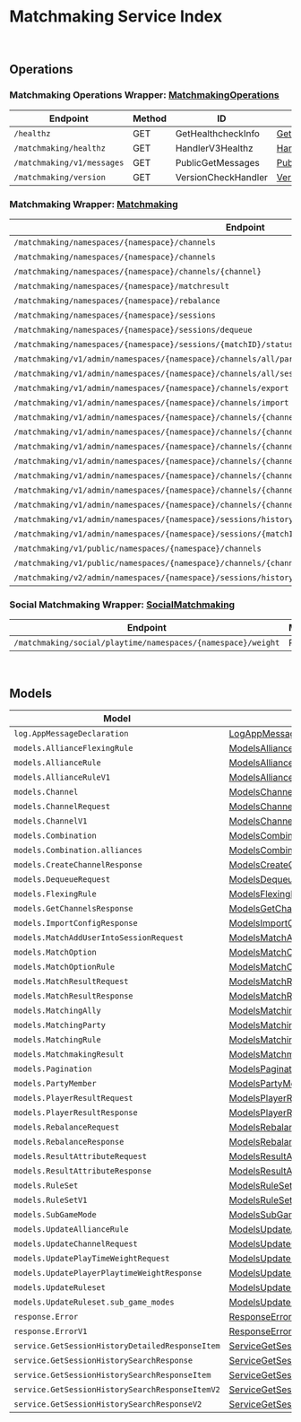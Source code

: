 # Matchmaking Service Index

&nbsp;  

## Operations

### Matchmaking Operations Wrapper:  [MatchmakingOperations](../../AccelByte.Sdk/Api/Matchmaking/Wrapper/MatchmakingOperations.cs)
| Endpoint | Method | ID | Class | Example |
|---|---|---|---|---|
| `/healthz` | GET | GetHealthcheckInfo | [GetHealthcheckInfo](../../AccelByte.Sdk/Api/Matchmaking/Operation/MatchmakingOperations/GetHealthcheckInfo.cs) | [GetHealthcheckInfo](../../samples/AccelByte.Sdk.Sample.Cli/ApiCommand/Matchmaking/MatchmakingOperations/GetHealthcheckInfo.cs) |
| `/matchmaking/healthz` | GET | HandlerV3Healthz | [HandlerV3Healthz](../../AccelByte.Sdk/Api/Matchmaking/Operation/MatchmakingOperations/HandlerV3Healthz.cs) | [HandlerV3Healthz](../../samples/AccelByte.Sdk.Sample.Cli/ApiCommand/Matchmaking/MatchmakingOperations/HandlerV3Healthz.cs) |
| `/matchmaking/v1/messages` | GET | PublicGetMessages | [PublicGetMessages](../../AccelByte.Sdk/Api/Matchmaking/Operation/MatchmakingOperations/PublicGetMessages.cs) | [PublicGetMessages](../../samples/AccelByte.Sdk.Sample.Cli/ApiCommand/Matchmaking/MatchmakingOperations/PublicGetMessages.cs) |
| `/matchmaking/version` | GET | VersionCheckHandler | [VersionCheckHandler](../../AccelByte.Sdk/Api/Matchmaking/Operation/MatchmakingOperations/VersionCheckHandler.cs) | [VersionCheckHandler](../../samples/AccelByte.Sdk.Sample.Cli/ApiCommand/Matchmaking/MatchmakingOperations/VersionCheckHandler.cs) |

### Matchmaking Wrapper:  [Matchmaking](../../AccelByte.Sdk/Api/Matchmaking/Wrapper/Matchmaking.cs)
| Endpoint | Method | ID | Class | Example |
|---|---|---|---|---|
| `/matchmaking/namespaces/{namespace}/channels` | GET | GetAllChannelsHandler | [GetAllChannelsHandler](../../AccelByte.Sdk/Api/Matchmaking/Operation/Matchmaking/GetAllChannelsHandler.cs) | [GetAllChannelsHandler](../../samples/AccelByte.Sdk.Sample.Cli/ApiCommand/Matchmaking/Matchmaking/GetAllChannelsHandler.cs) |
| `/matchmaking/namespaces/{namespace}/channels` | POST | CreateChannelHandler | [CreateChannelHandler](../../AccelByte.Sdk/Api/Matchmaking/Operation/Matchmaking/CreateChannelHandler.cs) | [CreateChannelHandler](../../samples/AccelByte.Sdk.Sample.Cli/ApiCommand/Matchmaking/Matchmaking/CreateChannelHandler.cs) |
| `/matchmaking/namespaces/{namespace}/channels/{channel}` | DELETE | DeleteChannelHandler | [DeleteChannelHandler](../../AccelByte.Sdk/Api/Matchmaking/Operation/Matchmaking/DeleteChannelHandler.cs) | [DeleteChannelHandler](../../samples/AccelByte.Sdk.Sample.Cli/ApiCommand/Matchmaking/Matchmaking/DeleteChannelHandler.cs) |
| `/matchmaking/namespaces/{namespace}/matchresult` | POST | StoreMatchResults | [StoreMatchResults](../../AccelByte.Sdk/Api/Matchmaking/Operation/Matchmaking/StoreMatchResults.cs) | [StoreMatchResults](../../samples/AccelByte.Sdk.Sample.Cli/ApiCommand/Matchmaking/Matchmaking/StoreMatchResults.cs) |
| `/matchmaking/namespaces/{namespace}/rebalance` | POST | Rebalance | [Rebalance](../../AccelByte.Sdk/Api/Matchmaking/Operation/Matchmaking/Rebalance.cs) | [Rebalance](../../samples/AccelByte.Sdk.Sample.Cli/ApiCommand/Matchmaking/Matchmaking/Rebalance.cs) |
| `/matchmaking/namespaces/{namespace}/sessions` | POST | QueueSessionHandler | [QueueSessionHandler](../../AccelByte.Sdk/Api/Matchmaking/Operation/Matchmaking/QueueSessionHandler.cs) | [QueueSessionHandler](../../samples/AccelByte.Sdk.Sample.Cli/ApiCommand/Matchmaking/Matchmaking/QueueSessionHandler.cs) |
| `/matchmaking/namespaces/{namespace}/sessions/dequeue` | POST | DequeueSessionHandler | [DequeueSessionHandler](../../AccelByte.Sdk/Api/Matchmaking/Operation/Matchmaking/DequeueSessionHandler.cs) | [DequeueSessionHandler](../../samples/AccelByte.Sdk.Sample.Cli/ApiCommand/Matchmaking/Matchmaking/DequeueSessionHandler.cs) |
| `/matchmaking/namespaces/{namespace}/sessions/{matchID}/status` | GET | QuerySessionHandler | [QuerySessionHandler](../../AccelByte.Sdk/Api/Matchmaking/Operation/Matchmaking/QuerySessionHandler.cs) | [QuerySessionHandler](../../samples/AccelByte.Sdk.Sample.Cli/ApiCommand/Matchmaking/Matchmaking/QuerySessionHandler.cs) |
| `/matchmaking/v1/admin/namespaces/{namespace}/channels/all/parties` | GET | GetAllPartyInAllChannel | [GetAllPartyInAllChannel](../../AccelByte.Sdk/Api/Matchmaking/Operation/Matchmaking/GetAllPartyInAllChannel.cs) | [GetAllPartyInAllChannel](../../samples/AccelByte.Sdk.Sample.Cli/ApiCommand/Matchmaking/Matchmaking/GetAllPartyInAllChannel.cs) |
| `/matchmaking/v1/admin/namespaces/{namespace}/channels/all/sessions/bulk` | GET | BulkGetSessions | [BulkGetSessions](../../AccelByte.Sdk/Api/Matchmaking/Operation/Matchmaking/BulkGetSessions.cs) | [BulkGetSessions](../../samples/AccelByte.Sdk.Sample.Cli/ApiCommand/Matchmaking/Matchmaking/BulkGetSessions.cs) |
| `/matchmaking/v1/admin/namespaces/{namespace}/channels/export` | GET | ExportChannels | [ExportChannels](../../AccelByte.Sdk/Api/Matchmaking/Operation/Matchmaking/ExportChannels.cs) | [ExportChannels](../../samples/AccelByte.Sdk.Sample.Cli/ApiCommand/Matchmaking/Matchmaking/ExportChannels.cs) |
| `/matchmaking/v1/admin/namespaces/{namespace}/channels/import` | POST | ImportChannels | [ImportChannels](../../AccelByte.Sdk/Api/Matchmaking/Operation/Matchmaking/ImportChannels.cs) | [ImportChannels](../../samples/AccelByte.Sdk.Sample.Cli/ApiCommand/Matchmaking/Matchmaking/ImportChannels.cs) |
| `/matchmaking/v1/admin/namespaces/{namespace}/channels/{channelName}` | GET | GetSingleMatchmakingChannel | [GetSingleMatchmakingChannel](../../AccelByte.Sdk/Api/Matchmaking/Operation/Matchmaking/GetSingleMatchmakingChannel.cs) | [GetSingleMatchmakingChannel](../../samples/AccelByte.Sdk.Sample.Cli/ApiCommand/Matchmaking/Matchmaking/GetSingleMatchmakingChannel.cs) |
| `/matchmaking/v1/admin/namespaces/{namespace}/channels/{channelName}` | PATCH | UpdateMatchmakingChannel | [UpdateMatchmakingChannel](../../AccelByte.Sdk/Api/Matchmaking/Operation/Matchmaking/UpdateMatchmakingChannel.cs) | [UpdateMatchmakingChannel](../../samples/AccelByte.Sdk.Sample.Cli/ApiCommand/Matchmaking/Matchmaking/UpdateMatchmakingChannel.cs) |
| `/matchmaking/v1/admin/namespaces/{namespace}/channels/{channelName}/parties` | GET | GetAllPartyInChannel | [GetAllPartyInChannel](../../AccelByte.Sdk/Api/Matchmaking/Operation/Matchmaking/GetAllPartyInChannel.cs) | [GetAllPartyInChannel](../../samples/AccelByte.Sdk.Sample.Cli/ApiCommand/Matchmaking/Matchmaking/GetAllPartyInChannel.cs) |
| `/matchmaking/v1/admin/namespaces/{namespace}/channels/{channelName}/sessions` | GET | GetAllSessionsInChannel | [GetAllSessionsInChannel](../../AccelByte.Sdk/Api/Matchmaking/Operation/Matchmaking/GetAllSessionsInChannel.cs) | [GetAllSessionsInChannel](../../samples/AccelByte.Sdk.Sample.Cli/ApiCommand/Matchmaking/Matchmaking/GetAllSessionsInChannel.cs) |
| `/matchmaking/v1/admin/namespaces/{namespace}/channels/{channelName}/sessions/{matchID}` | POST | AddUserIntoSessionInChannel | [AddUserIntoSessionInChannel](../../AccelByte.Sdk/Api/Matchmaking/Operation/Matchmaking/AddUserIntoSessionInChannel.cs) | [AddUserIntoSessionInChannel](../../samples/AccelByte.Sdk.Sample.Cli/ApiCommand/Matchmaking/Matchmaking/AddUserIntoSessionInChannel.cs) |
| `/matchmaking/v1/admin/namespaces/{namespace}/channels/{channelName}/sessions/{matchID}` | DELETE | DeleteSessionInChannel | [DeleteSessionInChannel](../../AccelByte.Sdk/Api/Matchmaking/Operation/Matchmaking/DeleteSessionInChannel.cs) | [DeleteSessionInChannel](../../samples/AccelByte.Sdk.Sample.Cli/ApiCommand/Matchmaking/Matchmaking/DeleteSessionInChannel.cs) |
| `/matchmaking/v1/admin/namespaces/{namespace}/channels/{channelName}/sessions/{matchID}/users/{userID}` | DELETE | DeleteUserFromSessionInChannel | [DeleteUserFromSessionInChannel](../../AccelByte.Sdk/Api/Matchmaking/Operation/Matchmaking/DeleteUserFromSessionInChannel.cs) | [DeleteUserFromSessionInChannel](../../samples/AccelByte.Sdk.Sample.Cli/ApiCommand/Matchmaking/Matchmaking/DeleteUserFromSessionInChannel.cs) |
| `/matchmaking/v1/admin/namespaces/{namespace}/sessions/history/search` | GET | SearchSessions | [SearchSessions](../../AccelByte.Sdk/Api/Matchmaking/Operation/Matchmaking/SearchSessions.cs) | [SearchSessions](../../samples/AccelByte.Sdk.Sample.Cli/ApiCommand/Matchmaking/Matchmaking/SearchSessions.cs) |
| `/matchmaking/v1/admin/namespaces/{namespace}/sessions/{matchID}/history/detailed` | GET | GetSessionHistoryDetailed | [GetSessionHistoryDetailed](../../AccelByte.Sdk/Api/Matchmaking/Operation/Matchmaking/GetSessionHistoryDetailed.cs) | [GetSessionHistoryDetailed](../../samples/AccelByte.Sdk.Sample.Cli/ApiCommand/Matchmaking/Matchmaking/GetSessionHistoryDetailed.cs) |
| `/matchmaking/v1/public/namespaces/{namespace}/channels` | GET | PublicGetAllMatchmakingChannel | [PublicGetAllMatchmakingChannel](../../AccelByte.Sdk/Api/Matchmaking/Operation/Matchmaking/PublicGetAllMatchmakingChannel.cs) | [PublicGetAllMatchmakingChannel](../../samples/AccelByte.Sdk.Sample.Cli/ApiCommand/Matchmaking/Matchmaking/PublicGetAllMatchmakingChannel.cs) |
| `/matchmaking/v1/public/namespaces/{namespace}/channels/{channelName}` | GET | PublicGetSingleMatchmakingChannel | [PublicGetSingleMatchmakingChannel](../../AccelByte.Sdk/Api/Matchmaking/Operation/Matchmaking/PublicGetSingleMatchmakingChannel.cs) | [PublicGetSingleMatchmakingChannel](../../samples/AccelByte.Sdk.Sample.Cli/ApiCommand/Matchmaking/Matchmaking/PublicGetSingleMatchmakingChannel.cs) |
| `/matchmaking/v2/admin/namespaces/{namespace}/sessions/history/search` | GET | SearchSessionsV2 | [SearchSessionsV2](../../AccelByte.Sdk/Api/Matchmaking/Operation/Matchmaking/SearchSessionsV2.cs) | [SearchSessionsV2](../../samples/AccelByte.Sdk.Sample.Cli/ApiCommand/Matchmaking/Matchmaking/SearchSessionsV2.cs) |

### Social Matchmaking Wrapper:  [SocialMatchmaking](../../AccelByte.Sdk/Api/Matchmaking/Wrapper/SocialMatchmaking.cs)
| Endpoint | Method | ID | Class | Example |
|---|---|---|---|---|
| `/matchmaking/social/playtime/namespaces/{namespace}/weight` | PATCH | UpdatePlayTimeWeight | [UpdatePlayTimeWeight](../../AccelByte.Sdk/Api/Matchmaking/Operation/SocialMatchmaking/UpdatePlayTimeWeight.cs) | [UpdatePlayTimeWeight](../../samples/AccelByte.Sdk.Sample.Cli/ApiCommand/Matchmaking/SocialMatchmaking/UpdatePlayTimeWeight.cs) |


&nbsp;  

## Models

| Model | Class |
|---|---|
| `log.AppMessageDeclaration` | [LogAppMessageDeclaration](../../AccelByte.Sdk/Api/Matchmaking/Model/LogAppMessageDeclaration.cs) |
| `models.AllianceFlexingRule` | [ModelsAllianceFlexingRule](../../AccelByte.Sdk/Api/Matchmaking/Model/ModelsAllianceFlexingRule.cs) |
| `models.AllianceRule` | [ModelsAllianceRule](../../AccelByte.Sdk/Api/Matchmaking/Model/ModelsAllianceRule.cs) |
| `models.AllianceRuleV1` | [ModelsAllianceRuleV1](../../AccelByte.Sdk/Api/Matchmaking/Model/ModelsAllianceRuleV1.cs) |
| `models.Channel` | [ModelsChannel](../../AccelByte.Sdk/Api/Matchmaking/Model/ModelsChannel.cs) |
| `models.ChannelRequest` | [ModelsChannelRequest](../../AccelByte.Sdk/Api/Matchmaking/Model/ModelsChannelRequest.cs) |
| `models.ChannelV1` | [ModelsChannelV1](../../AccelByte.Sdk/Api/Matchmaking/Model/ModelsChannelV1.cs) |
| `models.Combination` | [ModelsCombination](../../AccelByte.Sdk/Api/Matchmaking/Model/ModelsCombination.cs) |
| `models.Combination.alliances` | [ModelsCombinationAlliances](../../AccelByte.Sdk/Api/Matchmaking/Model/ModelsCombinationAlliances.cs) |
| `models.CreateChannelResponse` | [ModelsCreateChannelResponse](../../AccelByte.Sdk/Api/Matchmaking/Model/ModelsCreateChannelResponse.cs) |
| `models.DequeueRequest` | [ModelsDequeueRequest](../../AccelByte.Sdk/Api/Matchmaking/Model/ModelsDequeueRequest.cs) |
| `models.FlexingRule` | [ModelsFlexingRule](../../AccelByte.Sdk/Api/Matchmaking/Model/ModelsFlexingRule.cs) |
| `models.GetChannelsResponse` | [ModelsGetChannelsResponse](../../AccelByte.Sdk/Api/Matchmaking/Model/ModelsGetChannelsResponse.cs) |
| `models.ImportConfigResponse` | [ModelsImportConfigResponse](../../AccelByte.Sdk/Api/Matchmaking/Model/ModelsImportConfigResponse.cs) |
| `models.MatchAddUserIntoSessionRequest` | [ModelsMatchAddUserIntoSessionRequest](../../AccelByte.Sdk/Api/Matchmaking/Model/ModelsMatchAddUserIntoSessionRequest.cs) |
| `models.MatchOption` | [ModelsMatchOption](../../AccelByte.Sdk/Api/Matchmaking/Model/ModelsMatchOption.cs) |
| `models.MatchOptionRule` | [ModelsMatchOptionRule](../../AccelByte.Sdk/Api/Matchmaking/Model/ModelsMatchOptionRule.cs) |
| `models.MatchResultRequest` | [ModelsMatchResultRequest](../../AccelByte.Sdk/Api/Matchmaking/Model/ModelsMatchResultRequest.cs) |
| `models.MatchResultResponse` | [ModelsMatchResultResponse](../../AccelByte.Sdk/Api/Matchmaking/Model/ModelsMatchResultResponse.cs) |
| `models.MatchingAlly` | [ModelsMatchingAlly](../../AccelByte.Sdk/Api/Matchmaking/Model/ModelsMatchingAlly.cs) |
| `models.MatchingParty` | [ModelsMatchingParty](../../AccelByte.Sdk/Api/Matchmaking/Model/ModelsMatchingParty.cs) |
| `models.MatchingRule` | [ModelsMatchingRule](../../AccelByte.Sdk/Api/Matchmaking/Model/ModelsMatchingRule.cs) |
| `models.MatchmakingResult` | [ModelsMatchmakingResult](../../AccelByte.Sdk/Api/Matchmaking/Model/ModelsMatchmakingResult.cs) |
| `models.Pagination` | [ModelsPagination](../../AccelByte.Sdk/Api/Matchmaking/Model/ModelsPagination.cs) |
| `models.PartyMember` | [ModelsPartyMember](../../AccelByte.Sdk/Api/Matchmaking/Model/ModelsPartyMember.cs) |
| `models.PlayerResultRequest` | [ModelsPlayerResultRequest](../../AccelByte.Sdk/Api/Matchmaking/Model/ModelsPlayerResultRequest.cs) |
| `models.PlayerResultResponse` | [ModelsPlayerResultResponse](../../AccelByte.Sdk/Api/Matchmaking/Model/ModelsPlayerResultResponse.cs) |
| `models.RebalanceRequest` | [ModelsRebalanceRequest](../../AccelByte.Sdk/Api/Matchmaking/Model/ModelsRebalanceRequest.cs) |
| `models.RebalanceResponse` | [ModelsRebalanceResponse](../../AccelByte.Sdk/Api/Matchmaking/Model/ModelsRebalanceResponse.cs) |
| `models.ResultAttributeRequest` | [ModelsResultAttributeRequest](../../AccelByte.Sdk/Api/Matchmaking/Model/ModelsResultAttributeRequest.cs) |
| `models.ResultAttributeResponse` | [ModelsResultAttributeResponse](../../AccelByte.Sdk/Api/Matchmaking/Model/ModelsResultAttributeResponse.cs) |
| `models.RuleSet` | [ModelsRuleSet](../../AccelByte.Sdk/Api/Matchmaking/Model/ModelsRuleSet.cs) |
| `models.RuleSetV1` | [ModelsRuleSetV1](../../AccelByte.Sdk/Api/Matchmaking/Model/ModelsRuleSetV1.cs) |
| `models.SubGameMode` | [ModelsSubGameMode](../../AccelByte.Sdk/Api/Matchmaking/Model/ModelsSubGameMode.cs) |
| `models.UpdateAllianceRule` | [ModelsUpdateAllianceRule](../../AccelByte.Sdk/Api/Matchmaking/Model/ModelsUpdateAllianceRule.cs) |
| `models.UpdateChannelRequest` | [ModelsUpdateChannelRequest](../../AccelByte.Sdk/Api/Matchmaking/Model/ModelsUpdateChannelRequest.cs) |
| `models.UpdatePlayTimeWeightRequest` | [ModelsUpdatePlayTimeWeightRequest](../../AccelByte.Sdk/Api/Matchmaking/Model/ModelsUpdatePlayTimeWeightRequest.cs) |
| `models.UpdatePlayerPlaytimeWeightResponse` | [ModelsUpdatePlayerPlaytimeWeightResponse](../../AccelByte.Sdk/Api/Matchmaking/Model/ModelsUpdatePlayerPlaytimeWeightResponse.cs) |
| `models.UpdateRuleset` | [ModelsUpdateRuleset](../../AccelByte.Sdk/Api/Matchmaking/Model/ModelsUpdateRuleset.cs) |
| `models.UpdateRuleset.sub_game_modes` | [ModelsUpdateRulesetSubGameModes](../../AccelByte.Sdk/Api/Matchmaking/Model/ModelsUpdateRulesetSubGameModes.cs) |
| `response.Error` | [ResponseError](../../AccelByte.Sdk/Api/Matchmaking/Model/ResponseError.cs) |
| `response.ErrorV1` | [ResponseErrorV1](../../AccelByte.Sdk/Api/Matchmaking/Model/ResponseErrorV1.cs) |
| `service.GetSessionHistoryDetailedResponseItem` | [ServiceGetSessionHistoryDetailedResponseItem](../../AccelByte.Sdk/Api/Matchmaking/Model/ServiceGetSessionHistoryDetailedResponseItem.cs) |
| `service.GetSessionHistorySearchResponse` | [ServiceGetSessionHistorySearchResponse](../../AccelByte.Sdk/Api/Matchmaking/Model/ServiceGetSessionHistorySearchResponse.cs) |
| `service.GetSessionHistorySearchResponseItem` | [ServiceGetSessionHistorySearchResponseItem](../../AccelByte.Sdk/Api/Matchmaking/Model/ServiceGetSessionHistorySearchResponseItem.cs) |
| `service.GetSessionHistorySearchResponseItemV2` | [ServiceGetSessionHistorySearchResponseItemV2](../../AccelByte.Sdk/Api/Matchmaking/Model/ServiceGetSessionHistorySearchResponseItemV2.cs) |
| `service.GetSessionHistorySearchResponseV2` | [ServiceGetSessionHistorySearchResponseV2](../../AccelByte.Sdk/Api/Matchmaking/Model/ServiceGetSessionHistorySearchResponseV2.cs) |
